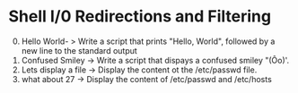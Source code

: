 # Shell I/0 Redirections and Filtering
0. Hello World- > Write a script that prints "Hello, World", followed by a new line to the standard output
1. Confused Smiley -> Write a script that dispays a confused smiley "(Ôo)'.
2. Lets display a file -> Display the content ot the /etc/passwd file.
3. what about 27 -> Display the content of /etc/passwd and /etc/hosts
